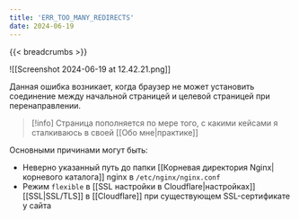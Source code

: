 ```yaml
---
title: 'ERR_TOO_MANY_REDIRECTS'
date: 2024-06-19
---
```

{{< breadcrumbs >}}

<!-- Файл находится в static/posts -->
![[Screenshot 2024-06-19 at 12.42.21.png]] 

Данная ошибка возникает, когда браузер не может установить соединение между начальной страницей и целевой страницей при перенаправлении. 

> [!info] 
> Страница пополняется по мере того, с какими кейсами я сталкиваюсь в своей [[Обо мне|практике]]

Основными причинами могут быть:
- Неверно указанный путь до папки [[Корневая директория Nginx|корневого каталога]] nginx в `/etc/nginx/nginx.conf`
- Режим `flexible` в [[SSL настройки в Cloudflare|настройках]] [[SSL|SSL/TLS]] в [[Cloudflare]] при существующем SSL-сертификате у сайта
